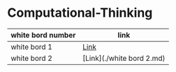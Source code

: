# Computational-Thinking
| white bord number | link |
| ----------- | ----------- |
| white bord 1| [Link](white-bord-1.md)  |
| white bord 2| [Link](./white bord 2.md)  |
